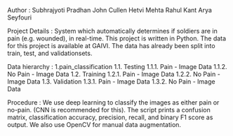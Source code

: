 Author : Subhrajyoti Pradhan
		 John Cullen 
		 Hetvi Mehta
		 Rahul Kant
		 Arya Seyfouri
		 
Project Details : System which automatically determines if soldiers are in pain (e.g. wounded), in real-time.
				  This project is written in Python.
			      The data for this project is available at GAIVI.
				  The data has already been split into train, test, and validationsets.

Data hierarchy : 
					1.pain_classification
						1.1. Testing
							1.1.1. Pain
									- Image Data
							1.1.2. No Pain
									- Image Data
						1.2. Training
							1.2.1. Pain
									- Image Data
							1.2.2. No Pain
									- Image Data
						1.3. Validation
							1.3.1. Pain
									- Image Data
							1.3.2. No Pain
									- Image Data
									
Procedure : We use deep learning to classify the images as either pain or no-pain. (CNN is recommended for this). 
			The script prints a confusion matrix, classification accuracy, precision, recall, and binary F1 score as output.
			We also use OpenCV for manual data augmentation. 
			
			